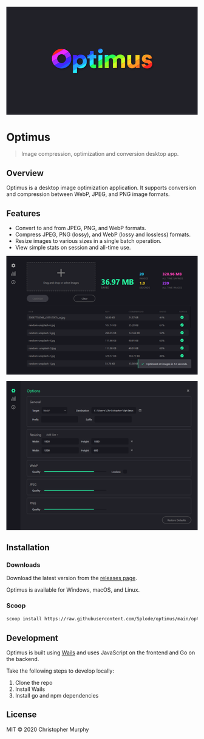 ![Optimus logo](./.github/optimus-logo--960x540.png)

# Optimus

> Image compression, optimization and conversion desktop app.

## Overview

Optimus is a desktop image optimization application. It supports conversion and compression between WebP, JPEG, and PNG image formats.

## Features

- Convert to and from JPEG, PNG, and WebP formats.
- Compress JPEG, PNG (lossy), and WebP (lossy and lossless) formats.
- Resize images to various sizes in a single batch operation.
- View simple stats on session and all-time use.

![Screenshot of Optimus primary image editor view](./.github/optimus_screenshot_editor--1200x742.png)

![Screenshot of Optimus options view](./.github/optimus_screenshot_options--1200x936.png)

## Installation

### Downloads

Download the latest version from the [releases page](https://github.com/Splode/optimus/releases).

Optimus is available for Windows, macOS, and Linux.

### Scoop

```bash
scoop install https://raw.githubusercontent.com/Splode/optimus/main/optimus.json
```

## Development

Optimus is built using [Wails](https://wails.app/) and uses JavaScript on the frontend and Go on the backend.

Take the following steps to develop locally:

1. Clone the repo
2. Install Wails
3. Install go and npm dependencies

## License

MIT &copy; 2020 Christopher Murphy

